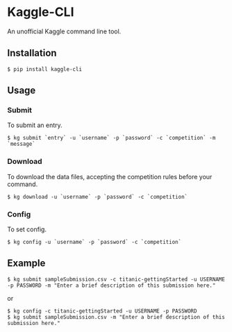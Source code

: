 # Kaggle-CLI
An unofficial Kaggle command line tool.

## Installation
```
$ pip install kaggle-cli
```

## Usage


### Submit
To submit an entry.

```
$ kg submit `entry` -u `username` -p `password` -c `competition` -m `message`
```

### Download
To download the data files, accepting the competition rules before your command.

```
$ kg download -u `username` -p `password` -c `competition`
```

### Config
To set config.

```
$ kg config -u `username` -p `password` -c `competition`
```

## Example
```
$ kg submit sampleSubmission.csv -c titanic-gettingStarted -u USERNAME -p PASSWORD -m "Enter a brief description of this submission here."
```

or

```
$ kg config -c titanic-gettingStarted -u USERNAME -p PASSWORD
$ kg submit sampleSubmission.csv -m "Enter a brief description of this submission here."
```
